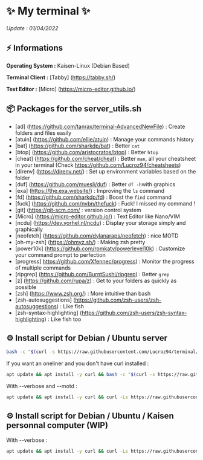 # ✨ My terminal ✨
*Update : 01/04/2022*

## ⚡️ Informations

**Operating System :** Kaisen-Linux (Debian Based)

**Terminal Client :** [Tabby] (https://tabby.sh/)

**Text Editor :** [Micro] (https://micro-editor.github.io/)

## 📦️ Packages for the server_utils.sh

 - [ad] (https://github.com/tanrax/terminal-AdvancedNewFile) : Create folders and files easily
 - [atuin] (https://github.com/ellie/atuin) : Manage your commands history
 - [bat] (https://github.com/sharkdp/bat) : Better `cat`
 - [btop] (https://github.com/aristocratos/btop) : Better `htop`
 - [cheat] (https://github.com/cheat/cheat) : Better `man`, all your cheatsheet in your terminal (Check https://github.com/Lucroz94/cheatsheets)
 - [direnv] (https://direnv.net/) : Set up environment variables based on the folder
 - [duf] (https://github.com/muesli/duf) : Better `df -h`with graphics
 - [exa] (https://the.exa.website/) : Improving the `ls` command
 - [fd] (https://github.com/sharkdp/fd) : Boost the `find` command
 - [fuck] (https://github.com/nvbn/thefuck) : Fuck! I missed my command !
 - [git] (https://git-scm.com/ : version control system 
 - [Micro] (https://micro-editor.github.io/) : Text Editor like Nano/VIM
 - [ncdu] (https://dev.yorhel.nl/ncdu) : Display your storage simply and graphically
 - [neofetch] (https://github.com/dylanaraps/neofetch) : nice MOTD
 - [oh-my-zsh] (https://ohmyz.sh/) : Making zsh pretty
 - [power10k] (https://github.com/romkatv/powerlevel10k) : Customize your command prompt to perfection
 - [progress] https://github.com/Xfennec/progress) : Monitor the progress of multiple commands
 - [ripgrep] (https://github.com/BurntSushi/ripgrep) : Better `grep`
 - [z] (https://github.com/rupa/z) : Get to your folders as quickly as possible
 - [zsh] (https://www.zsh.org/) : More intuitive than bash
 - [zsh-autosuggestions] (https://github.com/zsh-users/zsh-autosuggestions) : Like fish
 - [zsh-syntax-highlighting] (https://github.com/zsh-users/zsh-syntax-highlighting) : Like fish too


## ⚙️ Install script for Debian / Ubuntu server

```bash
bash -c "$(curl -s https://raw.githubusercontent.com/Lucroz94/terminal/main/server_utils.sh)"
```

If you want an oneliner and you don't have curl installed :
```bash
apt update && apt install -y curl && bash -c "$(curl -s https://raw.githubusercontent.com/Lucroz94/terminal/main/server_utils.sh)"
```

With --verbose and --motd :
```bash
apt update && apt install -y curl && curl -Ls https://raw.githubusercontent.com/Lucroz94/terminal/main/server_utils.sh | bash -s -- --verbose --motd
```

## ⚙️ Install script for Debian / Ubuntu / Kaisen personnal computer (WIP)

With --verbose :

```bash
apt update && apt install -y curl && curl -Ls https://raw.githubusercontent.com/Lucroz94/terminal/main/kaisen_linux.sh | bash -s -- verbose --motd
```